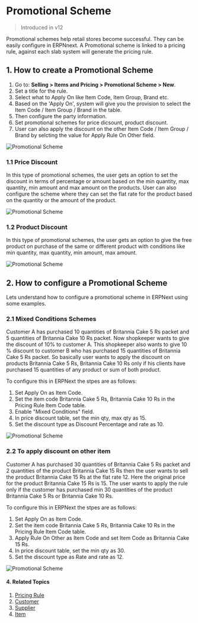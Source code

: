 # Promotional Scheme

> Introduced in v12

Promotional schemes help retail stores become successful. They can be easily configure in ERPNnext. A Promotional scheme is linked to a pricing rule, against each slab system will generate the pricing rule.

## 1. How to create a Promotional Scheme

1. Go to: **Selling > Items and Pricing > Promotional Scheme > New**.
1. Set a title for the rule.
1. Select what to Apply On like Item Code, Item Group, Brand etc.
1. Based on the 'Apply On', system will give you the provision to select the Item Code / Item Group / Brand in the table.
1. Then configure the party information.
1. Set promotional schemes for price dicsount, product discount.
1. User can also apply the discount on the other Item Code / Item Group / Brand by selcting the value for Apply Rule On Other field.

<img alt="Promotional Scheme" class="screenshot" src="{{docs_base_url}}/assets/img/promotional-schemes/promotional-schemes.png">

### 1.1 Price Discount

In this type of promotional schemes, the user gets an option to set the discount in terms of percentage or amount based on the min quantity, max quantity, min amount and max amount on the products. User can also configure the scheme where they can set the flat rate for the product based on the quantity or the amount of the product.

<img alt="Promotional Scheme" class="screenshot" src="{{docs_base_url}}/assets/img/promotional-schemes/promotional-schemes-price-discount.png">

### 1.2 Product Discount

In this type of promotional schemes, the user gets an option to give the free product on purchase of the same or different product with conditions like min quantity, max quantity, min amount, max amount.

<img alt="Promotional Scheme" class="screenshot" src="{{docs_base_url}}/assets/img/promotional-schemes/promotional-schemes-product-discount.png">

## 2. How to configure a Promotional Scheme

Lets understand how to configure a promotional scheme in ERPNext using some examples.

### 2.1 Mixed Conditions Schemes

Customer A has purchased 10 quantities of Britannia Cake 5 Rs packet and 5 quantities of Britannia Cake 10 Rs packet. Now shopkeeper wants to give the discount of 10% to customer A. This shopkeeper also wants to give 10 % discount to customer B who has purchased 15 quantities of Britannia Cake 5 Rs packet. So basically user wants to apply the discount on products Britannia Cake 5 Rs, Britannia Cake 10 Rs only if his clients have purchased 15 quantities of any product or sum of both product.

To configure this in ERPNext the stpes are as follows:
1. Set Apply On as Item Code.
1. Set the item code Britannia Cake 5 Rs, Britannia Cake 10 Rs in the Pricing Rule Item Code table.
1. Enable "Mixed Conditions" field.
1. In price discount table, set the min qty, max qty as 15.
1. Set the discount type as Discount Percentage and rate as 10.

<img alt="Promotional Scheme" class="screenshot" src="{{docs_base_url}}/assets/img/promotional-schemes/promotional-schemes-mixed-conditions.png">

### 2.2 To apply discount on other item

Customer A has purchased 30 quantities of Britannia Cake 5 Rs packet and 2 quantities of the product Britannia Cake 15 Rs then the user wants to sell the product Britannia Cake 15 Rs at the flat rate 12. Here the original price for the product Britannia Cake 15 Rs is 15.
The user wants to apply the rule only if the customer has purchased min 30 quantities of the product Britannia Cake 5 Rs or Britannia Cake 10 Rs.

To configure this in ERPNext the stpes are as follows:
1. Set Apply On as Item Code.
1. Set the item code Britannia Cake 5 Rs, Britannia Cake 10 Rs in the Pricing Rule Item Code table.
1. Apply Rule On Other as Item Code and set Item Code as Britannia Cake 15 Rs.
1. In price discount table, set the min qty as 30.
1. Set the discount type as Rate and rate as 12.

<img alt="Promotional Scheme" class="screenshot" src="{{docs_base_url}}/assets/img/promotional-schemes/promotional-schemes-discount-on-other.png">

#### 4. Related Topics
1. [Pricing Rule](/docs/user/manual/en/accounts/pricing-rule)
1. [Customer](/docs/user/manual/en/crm/customer)
1. [Supplier](/docs/user/manual/en/buying/supplier)
1. [Item](/docs/user/manual/en/stock/item)
